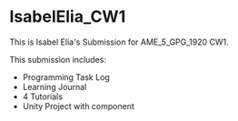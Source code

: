 # IsabelElia_CW1

This is Isabel Elia's Submission for AME_5_GPG_1920 CW1. 

This submission includes:

* Programming Task Log
* Learning Journal
* 4 Tutorials
* Unity Project with component
